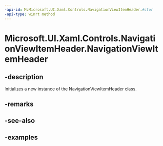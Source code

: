 ```yaml
---
-api-id: M:Microsoft.UI.Xaml.Controls.NavigationViewItemHeader.#ctor
-api-type: winrt method
---
```


<!-- Method syntax.
public NavigationViewItemHeader.NavigationViewItemHeader()
-->

# Microsoft.UI.Xaml.Controls.NavigationViewItemHeader.NavigationViewItemHeader

## -description

Initializes a new instance of the NavigationViewItemHeader class.

## -remarks

## -see-also

## -examples

